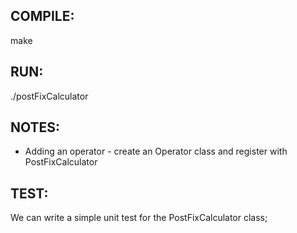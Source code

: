 COMPILE:
--------
  make

RUN:
----
  ./postFixCalculator

NOTES:
-----
  - Adding an operator - create an Operator class and register with PostFixCalculator

TEST:
----
  We can write a simple unit test for the PostFixCalculator class;
